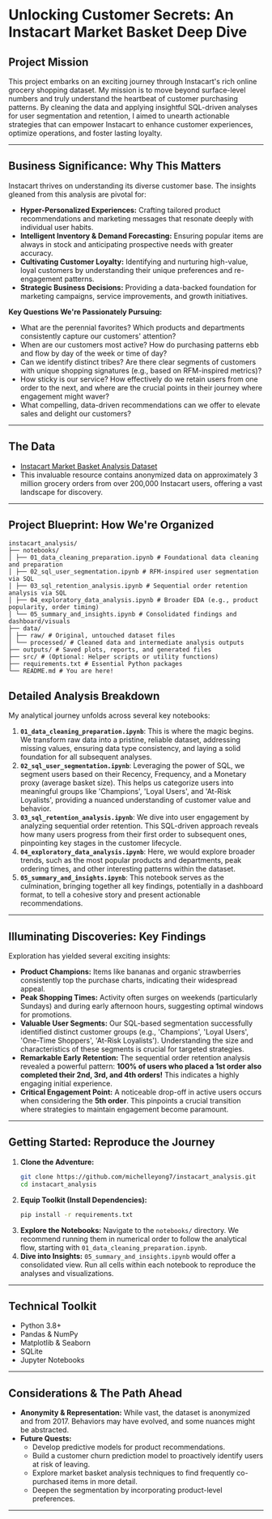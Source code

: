# Unlocking Customer Secrets: An Instacart Market Basket Deep Dive

## Project Mission

This project embarks on an exciting journey through Instacart's rich online grocery shopping dataset. My mission is to move beyond surface-level numbers and truly understand the heartbeat of customer purchasing patterns. By cleaning the data and applying insightful SQL-driven analyses for user segmentation and retention, I aimed to unearth actionable strategies that can empower Instacart to enhance customer experiences, optimize operations, and foster lasting loyalty.

---

## Business Significance: Why This Matters

Instacart thrives on understanding its diverse customer base. The insights gleaned from this analysis are pivotal for:

-   **Hyper-Personalized Experiences:** Crafting tailored product recommendations and marketing messages that resonate deeply with individual user habits.
-   **Intelligent Inventory & Demand Forecasting:** Ensuring popular items are always in stock and anticipating prospective needs with greater accuracy.
-   **Cultivating Customer Loyalty:** Identifying and nurturing high-value, loyal customers by understanding their unique preferences and re-engagement patterns.
-   **Strategic Business Decisions:** Providing a data-backed foundation for marketing campaigns, service improvements, and growth initiatives.

**Key Questions We're Passionately Pursuing:**
- What are the perennial favorites? Which products and departments consistently capture our customers' attention?
- When are our customers most active? How do purchasing patterns ebb and flow by day of the week or time of day?
- Can we identify distinct tribes? Are there clear segments of customers with unique shopping signatures (e.g., based on RFM-inspired metrics)?
- How sticky is our service? How effectively do we retain users from one order to the next, and where are the crucial points in their journey where engagement might waver?
- What compelling, data-driven recommendations can we offer to elevate sales and delight our customers?

---

## The Data 

-   [Instacart Market Basket Analysis Dataset](https://www.instacart.com/datasets/grocery-shopping-2017)
-   This invaluable resource contains anonymized data on approximately 3 million grocery orders from over 200,000 Instacart users, offering a vast landscape for discovery.

---

## Project Blueprint: How We're Organized
```
instacart_analysis/
├── notebooks/
│ ├── 01_data_cleaning_preparation.ipynb # Foundational data cleaning and preparation
│ ├── 02_sql_user_segmentation.ipynb # RFM-inspired user segmentation via SQL
│ ├── 03_sql_retention_analysis.ipynb # Sequential order retention analysis via SQL
│ ├── 04_exploratory_data_analysis.ipynb # Broader EDA (e.g., product popularity, order timing)
│ └── 05_summary_and_insights.ipynb # Consolidated findings and dashboard/visuals
├── data/
│ ├── raw/ # Original, untouched dataset files
│ └── processed/ # Cleaned data and intermediate analysis outputs
├── outputs/ # Saved plots, reports, and generated files
├── src/ # (Optional: Helper scripts or utility functions)
├── requirements.txt # Essential Python packages
└── README.md # You are here!
```

## Detailed Analysis Breakdown

My analytical journey unfolds across several key notebooks:

1.  **`01_data_cleaning_preparation.ipynb`**: This is where the magic begins. We transform raw data into a pristine, reliable dataset, addressing missing values, ensuring data type consistency, and laying a solid foundation for all subsequent analyses.
2.  **`02_sql_user_segmentation.ipynb`**: Leveraging the power of SQL, we segment users based on their Recency, Frequency, and a Monetary proxy (average basket size). This helps us categorize users into meaningful groups like 'Champions', 'Loyal Users', and 'At-Risk Loyalists', providing a nuanced understanding of customer value and behavior.
3.  **`03_sql_retention_analysis.ipynb`**: We dive into user engagement by analyzing sequential order retention. This SQL-driven approach reveals how many users progress from their first order to subsequent ones, pinpointing key stages in the customer lifecycle.
4.  **`04_exploratory_data_analysis.ipynb`**: Here, we would explore broader trends, such as the most popular products and departments, peak ordering times, and other interesting patterns within the dataset.
5.  **`05_summary_and_insights.ipynb`**: This notebook serves as the culmination, bringing together all key findings, potentially in a dashboard format, to tell a cohesive story and present actionable recommendations.

---

## Illuminating Discoveries: Key Findings

Exploration has yielded several exciting insights:

-   **Product Champions:** Items like bananas and organic strawberries consistently top the purchase charts, indicating their widespread appeal. 
-   **Peak Shopping Times:** Activity often surges on weekends (particularly Sundays) and during early afternoon hours, suggesting optimal windows for promotions. 
-   **Valuable User Segments:** Our SQL-based segmentation successfully identified distinct customer groups (e.g., 'Champions', 'Loyal Users', 'One-Time Shoppers', 'At-Risk Loyalists'). Understanding the size and characteristics of these segments is crucial for targeted strategies.
-   **Remarkable Early Retention:** The sequential order retention analysis revealed a powerful pattern: **100% of users who placed a 1st order also completed their 2nd, 3rd, and 4th orders!** This indicates a highly engaging initial experience.
-   **Critical Engagement Point:** A noticeable drop-off in active users occurs when considering the **5th order**. This pinpoints a crucial transition where strategies to maintain engagement become paramount.

---

## Getting Started: Reproduce the Journey

1.  **Clone the Adventure:**
    ```bash
    git clone https://github.com/michelleyong7/instacart_analysis.git
    cd instacart_analysis
    ```
2.  **Equip Toolkit (Install Dependencies):**
    ```bash
    pip install -r requirements.txt
    ```
3.  **Explore the Notebooks:** Navigate to the `notebooks/` directory. We recommend running them in numerical order to follow the analytical flow, starting with `01_data_cleaning_preparation.ipynb`.
4.  **Dive into Insights:** `05_summary_and_insights.ipynb` would offer a consolidated view. Run all cells within each notebook to reproduce the analyses and visualizations.

---

## Technical Toolkit

-   Python 3.8+
-   Pandas & NumPy 
-   Matplotlib & Seaborn 
-   SQLite 
-   Jupyter Notebooks 

---

## Considerations & The Path Ahead

-   **Anonymity & Representation:** While vast, the dataset is anonymized and from 2017. Behaviors may have evolved, and some nuances might be abstracted.
-   **Future Quests:**
    -   Develop predictive models for product recommendations.
    -   Build a customer churn prediction model to proactively identify users at risk of leaving.
    -   Explore market basket analysis techniques to find frequently co-purchased items in more detail.
    -   Deepen the segmentation by incorporating product-level preferences.

---
